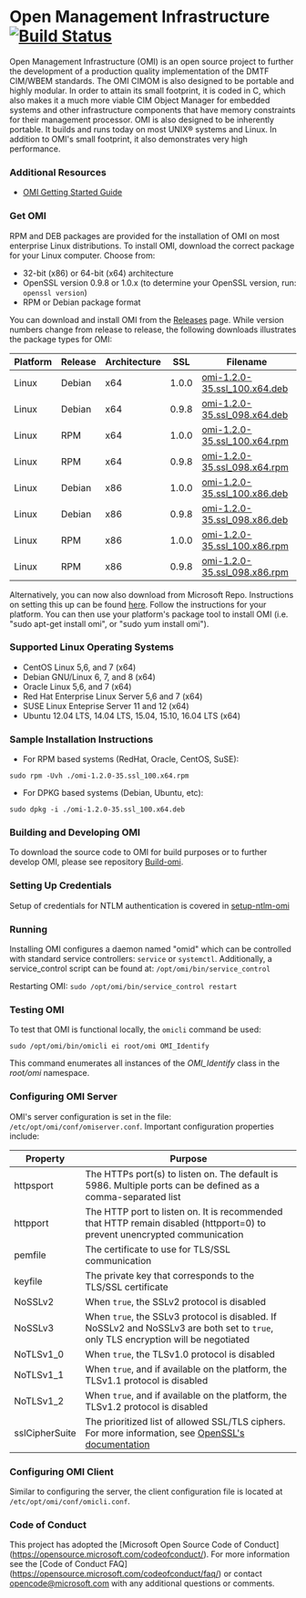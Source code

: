 # Open Management Infrastructure [![Build Status](https://travis-ci.org/Microsoft/omi.svg?branch=master)](https://travis-ci.org/Microsoft/omi)

Open Management Infrastructure (OMI) is an open source project to
further the development of a production quality implementation of the
DMTF CIM/WBEM standards. The OMI CIMOM is also designed to be portable
and highly modular. In order to attain its small footprint, it is
coded in C, which also makes it a much more viable CIM Object Manager
for embedded systems and other infrastructure components that have
memory constraints for their management processor. OMI is also
designed to be inherently portable. It builds and runs today on most
UNIX® systems and Linux. In addition to OMI's small footprint, it also
demonstrates very high performance.


### Additional Resources

- [OMI Getting Started Guide](Unix/doc/omi/omi.pdf)


### Get OMI

RPM and DEB packages are provided for the installation of OMI on most
enterprise Linux distributions. To install OMI, download the correct
package for your Linux computer. Choose from:

- 32-bit (x86) or 64-bit (x64) architecture
- OpenSSL version 0.9.8 or 1.0.x (to determine your OpenSSL version, run: `openssl version`)
- RPM or Debian package format

You can download and install OMI from the [Releases] page. While
version numbers change from release to release, the following
downloads illustrates the package types for OMI:

Platform | Release | Architecture | SSL   | Filename
-------- |-------- |------------  | ---   | --------
Linux    | Debian  | x64          | 1.0.0 | [omi-1.2.0-35.ssl_100.x64.deb](https://github.com/Microsoft/omi/releases/download/v1.2.0-35/omi-1.2.0-35.ssl_100.x64.deb)
Linux    | Debian  | x64          | 0.9.8 | [omi-1.2.0-35.ssl_098.x64.deb](https://github.com/Microsoft/omi/releases/download/v1.2.0-35/omi-1.2.0-35.ssl_098.x64.deb)
Linux    | RPM     | x64          | 1.0.0 | [omi-1.2.0-35.ssl_100.x64.rpm](https://github.com/Microsoft/omi/releases/download/v1.2.0-35/omi-1.2.0-35.ssl_100.x64.rpm)
Linux    | RPM     | x64          | 0.9.8 | [omi-1.2.0-35.ssl_098.x64.rpm](https://github.com/Microsoft/omi/releases/download/v1.2.0-35/omi-1.2.0-35.ssl_098.x64.rpm)
Linux    | Debian  | x86          | 1.0.0 | [omi-1.2.0-35.ssl_100.x86.deb](https://github.com/Microsoft/omi/releases/download/v1.2.0-35/omi-1.2.0-35.ssl_100.x86.deb)
Linux    | Debian  | x86          | 0.9.8 | [omi-1.2.0-35.ssl_098.x86.deb](https://github.com/Microsoft/omi/releases/download/v1.2.0-35/omi-1.2.0-35.ssl_098.x86.deb)
Linux    | RPM     | x86          | 1.0.0 | [omi-1.2.0-35.ssl_100.x86.rpm](https://github.com/Microsoft/omi/releases/download/v1.2.0-35/omi-1.2.0-35.ssl_100.x86.rpm)
Linux    | RPM     | x86          | 0.9.8 | [omi-1.2.0-35.ssl_098.x86.rpm](https://github.com/Microsoft/omi/releases/download/v1.2.0-35/omi-1.2.0-35.ssl_098.x86.rpm)

[Releases]: https://github.com/Microsoft/omi/releases

Alternatively, you can now also download from Microsoft Repo. Instructions
on setting this up can be found [here](https://technet.microsoft.com/en-us/windows-server-docs/compute/Linux-Package-Repository-for-Microsoft-Software).  Follow the instructions for your platform.  You can then use your platform's package tool to install OMI (i.e. "sudo apt-get install omi", or "sudo yum install omi").

### Supported Linux Operating Systems

- CentOS Linux 5,6, and 7 (x64)
- Debian GNU/Linux 6, 7, and 8 (x64)
- Oracle Linux 5,6, and 7 (x64)
- Red Hat Enterprise Linux Server 5,6 and 7 (x64)
- SUSE Linux Enteprise Server 11 and 12 (x64)
- Ubuntu 12.04 LTS, 14.04 LTS, 15.04, 15.10, 16.04 LTS (x64)


### Sample Installation Instructions

- For RPM based systems (RedHat, Oracle, CentOS, SuSE):
```
sudo rpm -Uvh ./omi-1.2.0-35.ssl_100.x64.rpm
```

- For DPKG based systems (Debian, Ubuntu, etc):
```
sudo dpkg -i ./omi-1.2.0-35.ssl_100.x64.deb
```


### Building and Developing OMI

To download the source code to OMI for build purposes or to further develop
OMI, please see repository [Build-omi](https://github.com/Microsoft/Build-omi).

### Setting Up Credentials

Setup of credentials for NTLM authentication is covered in [setup-ntlm-omi](Unix/doc/setup-ntlm-omi.md)

### Running

Installing OMI configures a daemon named "omid" which can be
controlled with standard service controllers: `service` or
`systemctl`. Additionally, a service_control script can be found at:
`/opt/omi/bin/service_control`

Restarting OMI: `sudo /opt/omi/bin/service_control restart`


### Testing OMI

To test that OMI is functional locally, the `omicli` command be used:
```
sudo /opt/omi/bin/omicli ei root/omi OMI_Identify
```

This command enumerates all instances of the *OMI_Identify* class in the *root/omi* namespace.


### Configuring OMI Server

OMI's server configuration is set in the file:
`/etc/opt/omi/conf/omiserver.conf`.  Important configuration
properties include:

Property  | Purpose
--------  | -------
httpsport | The HTTPs port(s) to listen on. The default is 5986. Multiple ports can be defined as a comma-separated list
httpport  | The HTTP port to listen on. It is recommended that HTTP remain disabled (httpport=0) to prevent unencrypted communication
pemfile   | The certificate to use for TLS/SSL communication
keyfile   | The private key that corresponds to the TLS/SSL certificate
NoSSLv2   | When `true`, the SSLv2 protocol is disabled
NoSSLv3   | When `true`, the SSLv3 protocol is disabled. If NoSSLv2 and NoSSLv3 are both set to `true`, only TLS encryption will be negotiated
NoTLSv1_0 | When `true`, the TLSv1.0 protocol is disabled
NoTLSv1_1 | When `true`, and if available on the platform, the TLSv1.1 protocol is disabled
NoTLSv1_2 | When `true`, and if available on the platform, the TLSv1.2 protocol is disabled
sslCipherSuite | The prioritized list of allowed SSL/TLS ciphers. For more information, see [OpenSSL's documentation](https://openssl.org/docs/manmaster/apps/ciphers.html "OpenSSL's documentation")

### Configuring OMI Client

Similar to configuring the server, the client configuration file is located at `/etc/opt/omi/conf/omicli.conf`.

### Code of Conduct

This project has adopted the [Microsoft Open Source Code of Conduct]
(https://opensource.microsoft.com/codeofconduct/).  For more
information see the [Code of Conduct FAQ]
(https://opensource.microsoft.com/codeofconduct/faq/) or contact
[opencode@microsoft.com](mailto:opencode@microsoft.com) with any
additional questions or comments.
